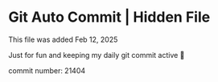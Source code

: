 # Git Auto Commit | Hidden File

This file was added Feb 12, 2025

Just for fun and keeping my daily git commit active 🤪

commit number: 21404
